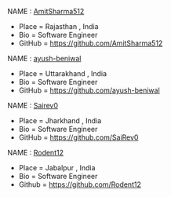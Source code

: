 NAME : [AmitSharma512](https://github.com/AmitSharma512)
* Place = Rajasthan , India
* Bio = Software Engineer
* GitHub = https://github.com/AmitSharma512

NAME : [ayush-beniwal](https://github.com/ayush-beniwal)
* Place = Uttarakhand , India
* Bio = Software Engineer
* GitHub = https://github.com/ayush-beniwal

NAME : [Sairev0](https://github.com/SaiRev0)
* Place = Jharkhand , India
* Bio = Software Engineer
* GitHub = https://github.com/SaiRev0

NAME : [Rodent12](https://github.com/Rodent12)
* Place = Jabalpur , India
* Bio = Software Engineer
* Github = https://github.com/Rodent12
